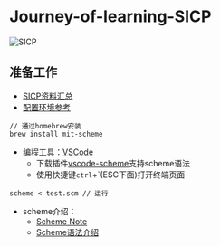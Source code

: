 # Journey-of-learning-SICP
![SICP](https://tva1.sinaimg.cn/large/0081Kckwgy1glv9pc7r7aj30m80m8djq.jpg)
## 准备工作
- [SICP资料汇总](https://github.com/DeathKing/Learning-SICP)
- [配置环境参考](https://stackoverflow.com/questions/12322434/how-to-install-mit-scheme-on-mac)
```shell
// 通过homebrew安装
brew install mit-scheme
```
- 编程工具：[VSCode](https://code.visualstudio.com/)
  - 下载插件[vscode-scheme](https://marketplace.visualstudio.com/items?itemName=sjhuangx.vscode-scheme)支持scheme语法
  - 使用快捷键`ctrl`+`(ESC下面)打开终端页面
```shell
scheme < test.scm // 运行
```
- scheme介绍：
  - [Scheme Note](https://irw.ncut.edu.tw/peterju/scheme.html#:~:text=%E8%B7%AF%E8%B3%87%E6%BA%90(Resource)-,%E7%B0%A1%E4%BB%8B(Introduction),%E6%8F%8F%E8%BF%B0%E4%B9%8B%EF%BC%8C%E6%93%85%E9%95%B7%E8%99%95%E7%90%86%E7%AC%A6%E8%99%9F%E3%80%82&text=%E5%87%BD%E6%95%B8%E8%AA%9E%E8%A8%80%E9%83%BD%E4%BB%A5lambda%20calculus%20%E7%82%BA%E7%90%86%E8%AB%96%E5%9F%BA%E7%A4%8E%E3%80%82)
  - [Scheme语法介绍](https://www.worldhello.net/doc/docbook_howto/ar01s04s06.html)